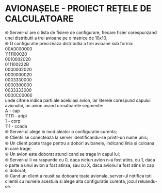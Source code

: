 # AVIONAȘELE - PROIECT REȚELE DE CALCULATOARE 

֍	Server-ul are o lista de fisiere de configurare, fiecare fisier corespunzand unei distributii a trei avioane pe o matrice de 10x10; <br />
֍	O configuratie precizeaza distributia a trei avioane sub forma: <br />
00A0000000 <br />
1111100020 <br />
0010002020 <br />
011100222B <br />
0000002020 <br />
0000000020 <br />
0003330000 <br />
0000300000 <br />
0033333000 <br />
0000C00000 <br />
unde cifrele indica parti ale aceluiasi avion, iar literele corespund capului avionului, un avion avand urmatoarele segmente: <br />
A - cap <br />
11111 - aripi <br />
1 - corp <br />
111 - coada <br />
֍	Server-ul alege in mod aleator o configuratie curenta; <br />
֍	Clientii se conecteaza la server identificandu-se printr-un nume unic; <br />
֍	Un client poate trage pentru a dobori avioanele, indicand linia si coloana in care trage; <br />
֍	Un avion este doborat atunci cand se trage in capul lui; <br />
֍	Server-ul ii va raspunde cu 0, daca niciun avion n-a fost atins, cu 1, daca o parte a unui avion a fost atinsa, sau cu X, daca avionul a fost atins in cap si doborat; <br />
֍	Cand un client a reusit sa doboare toate avionale, server-ul notifica toti clientii cu numele acestuia si alege alta configuratie curenta, jocul reluandu-se. <br />

